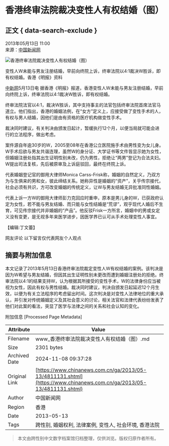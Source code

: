 # 香港终审法院裁决变性人有权结婚（图）

## 正文 { data-search-exclude }


2013年05月13日 11:00  
来源：[中国新闻网](http://www.chinanews.com/)  

![香港终审法院裁决变性人有权结婚（图）](http://www.chinanews.com/fileftp/2020/03/2020-03-11/U348P4T8D4811131F107DT20130513110006.jpg)

变性人W未能与男友注册结婚，早前向终院上诉，终审法院以4:1裁决W胜诉，即有权结婚。香港《明报》资料

[中新网](http://www.chinanews.com/)5月13日电 据香港《明报》报道，香港变性人W未能与男友注册结婚，早前向终院上诉，终审法院以4:1裁决W胜诉，即有权结婚。

终审法院法官以4:1，裁决W胜诉，其中支持事主的法官包括终审法院首席法官马道立。他们指出，香港的婚姻法例，在“女方”定义上，应接受做了变性手术的人，有权与男人结婚，因他们是由有资格的医疗机构做变性手术。

裁决同时建议，有关判决由颁发日起计，暂缓执行12个月，以便当局就可能会进行的立法程序，做出考虑。

案件源自年逾30岁的W，2005至08年在香港公立医院施手术由男性变为女儿身。W手术后欲与男友共谐连理，虽然W的身分证、大学证书等文件皆显示她为女性，但婚姻注册处指其出生证明性别未改，仍为男性，拒绝让“两男”登记为合法夫妇。W提出司法复核，先后被原审及上诉庭驳回，最终在终院上诉。

代表婚姻登记官的御用大律师Monica Carss-Frisk称，婚姻的自然定义，乃双方为与生俱来的男和女，彼此缔结关系。她称异性是婚姻的“资产”，关乎传宗接代，社会必须有共识，方可改变婚姻的传统定义，让W与男友结婚无异批准同性婚姻。

代表上诉一方W的御用大律师彭力克回应时重申，原本是男儿身的W，已获政府认定为女性，若不能与男友结婚、而只能与女性结婚是“荒谬”，观乎现代人婚后不生育，可见传宗接代并非婚姻的“产品”。他反驳Frisk一方所言，婚姻中的男或女定义没有变更，是无视多年来医学进步，因医学界已认可从手术处理变性人事宜。

【编辑:丁文蕾】  

网友评论  以下留言仅代表网友个人观点

## 摘要与附加信息

<!-- tcd_abstract -->
本文记录了2013年5月13日香港终审法院裁定变性人W有权结婚的案例。该判决是因为W希望与男友结婚，但因其出生证明性别未更改而遭到婚姻注册处的拒绝。终审法院以4:1的结果支持W，认为根据其所接受的变性手术，W的法律身份应当被视为女性，因此有权与男性结婚。裁决同时建议，判决自颁发日起延迟12个月生效，以便为有关立法程序的考虑留出时间。这次判决是对变性人法律地位的重大承认，并引发对传统婚姻定义及其社会意义的讨论，相关法官和法律代表纷纷发表了他们对此案的看法，突显了医学与法律之间的关系和社会认知的变化。
<!-- tcd_abstract_end -->

附加信息 [Processed Page Metadata]

| Attribute       | Value                                  |
|-----------------|----------------------------------------|
| Filename        | www_香港终审法院裁决变性人有权结婚（图）.md                             |
| Size            | 2301 bytes                           |
| Archived Date   | 2024-11-08 09:37:28                             |
| Original Link   | [https://www.chinanews.com.cn/ga/2013/05-13/4811131.shtml](https://www.chinanews.com.cn/ga/2013/05-13/4811131.shtml)                       |
| Author          | 中国新闻网                               |
| Region          | 香港                               |
| Date            | 2013-05-13                                 |
| Tags            | 跨性别, 婚姻权利, 法律案例, 变性人, 社会环境, 香港法院                                 |
>
> 本文由跨性别中文数字档案馆归档整理，仅供浏览。版权归原作者所有。
>